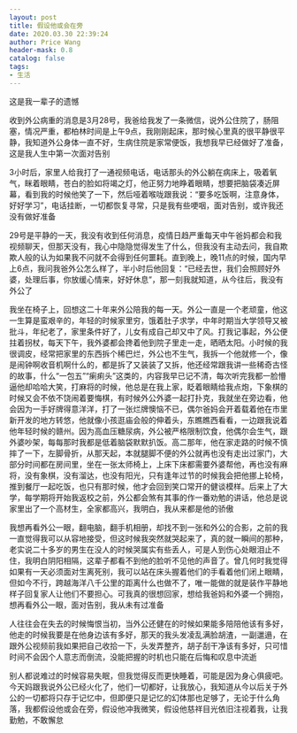 ```yaml
---
layout: post
title: 假设他或会在旁
date: 2020.03.30 22:39:24
author: Price Wang
header-mask: 0.8
catalog: false
tags:
- 生活
---
```


这是我一辈子的遗憾

收到外公病重的消息是3月28号，我爸给我发了一条微信，说外公住院了，肠阻塞，情况严重，都柏林时间是上午9点，我刚刚起床，那时候心里真的很平静很平静，我知道外公身体一直不好，生病住院是家常便饭，我想我早已经做好了准备，这是我人生中第一次面对告别

3小时后，家里人给我打了一通视频电话，电话那头的外公躺在病床上，吸着氧气，眯着眼睛，苍白的脸如将竭之灯，他正努力地睁着眼睛，想要把脑袋凑近屏幕，看到我的时候他笑了一下，然后哑着喉咙跟我说：“要多吃饭啊，注意身体，好好学习”，电话挂断，一切都恢复寻常，只是我有些哽咽，面对告别，或许我还没有做好准备

29号是平静的一天，我没有收到任何消息，疫情日趋严重每天中午爸妈都会和我视频聊天，但那天没有，我心中隐隐觉得发生了什么，但我没有主动去问，我自欺欺人般的认为如果我不问就不会得到任何噩耗。直到晚上，晚11点的时候，国内早上6点，我问我爸外公怎么样了，半小时后他回复：“已经去世，我们会照顾好外婆，处理后事，你放缓心情来，好好休息”，那一刻我就知道，从今往后，我没有外公了

我坐在椅子上，回想这二十年来外公陪我的每一天。外公一直是一个老顽童，他这一生算是蛮艰辛的，年轻的时候家里穷，饿着肚子求学，中年时期当大学领导又被批斗，年纪老了，家里条件好了，儿女有成自己却又中了风。打我记事起，外公便拄着拐杖，每天下午，我外婆都会搀着他到院子里走一走，晒晒太阳。小时候的我很调皮，经常把家里的东西拆个稀巴烂，外公也不生气，我拆一个他就修一个，像是闹钟啊收音机啊什么的，都是拆了又装装了又拆，他还经常跟我讲一些稀奇古怪的故事，什么“一包五”“瘌痢头”这类的，内容我早已记不清，每次听完我都一脸懵逼他却哈哈大笑，打麻将的时候，他总是在我上家，眨着眼睛给我点炮，下象棋的时候又会不依不饶闹着要悔棋，有时候外公外婆一起打扑克，我就坐在旁边看，他会因为一手好牌得意洋洋，打了一张烂牌懊恼不已，偶尔爸妈会开着载着他在市里新开发的地方转悠，他就像小孩逛庙会般的伸着头，东瞧瞧西看看，一边跟我说着他年轻时候的赣州。因为高血压糖尿病，外公被严格限制饮食，他偶尔会生气，跟外婆吵架，每每那时我都是低着脑袋默默扒饭。高二那年，他在家走路的时候不慎摔了一下，左脚骨折，从那天起，本就腿脚不便的外公就再也没有走出过家门，大部分时间都在房间里，坐在一张太师椅上，上床下床都需要外婆帮他，再也没有麻将，没有象棋，没有溜达，也没有阳光，只有逢年过节的时候我会把他挪上轮椅，推到餐厅一起吃饭，也只有那时候，他才会回到笑口常开的健谈模样。后来上了大学，每学期将开始我返校之前，外公都会煞有其事的作一番劝勉的讲话，他总是说家里出了一个高材生，全家都高兴，我明白，我从来都是他的骄傲

我想再看外公一眼，翻电脑，翻手机相册，却找不到一张和外公的合影，之前的我一直觉得我可以从容地接受，但这时候我突然就哭起来了，真的就一瞬间的那种，老实说二十多岁的男生在没人的时候哭属实有些丢人，可是人到伤心处眼泪止不住，我明白阴阳相隔，这辈子都看不到他的脸听不见他的声音了。曾几何时我觉得如果有一天必须面对生离死别，我可以站在床头握着他们的手看着他们闭上眼睛，但如今不行，跨越海洋八千公里的距离什么也做不了，唯一能做的就是装作平静地样子回复家人让他们不要担心。可我真的很想回家，想给我爸妈和外婆一个拥抱，想再看外公一眼，面对告别，我从未有过准备

人往往会在失去的时候悔恨当初，当外公还健在的时候如果能多陪陪他该有多好，他走的时候我要是在他身边该有多好，那天的我头发凌乱满脸胡渣，一副邋遢，在跟外公视频前我如果把自己收拾一下，头发弄整齐，胡子刮干净该有多好，只可惜时间不会因个人意志而倒流，没能把握的时机也只能在后悔和叹息中流逝

别人都说难过的时候容易失眠，但我觉得反而更快睡着，可能是因为身心俱疲吧。今天妈跟我说外公已经火化了，他们一切都好，让我放心，我知道从今以后关于外公的一切都将只存于记忆中，但即便只是记忆的幻体那也足够了，无论于什么角落，我都假设他或会在旁，假设他冲我微笑，假设他慈祥目光依旧注视着我，让我勤勉，不敢懈怠

